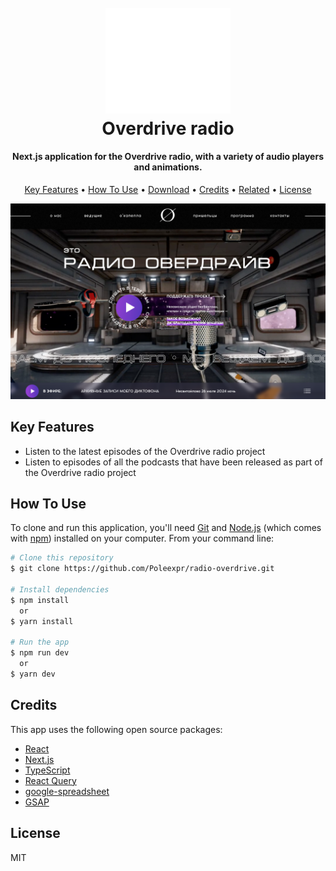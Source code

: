 <h1 align="center">
  <br>
  <a href="https://radio-overdrive.vercel.app/"><img src="/public/images/logo.svg" alt="Demo" width="200"></a>
  <br>
  Overdrive radio
  <br>
</h1>

<h4 align="center">Next.js application for the Overdrive radio, with a variety of audio players and animations.</h4>

<p align="center">
  <a href="#key-features">Key Features</a> •
  <a href="#how-to-use">How To Use</a> •
  <a href="#download">Download</a> •
  <a href="#credits">Credits</a> •
  <a href="#related">Related</a> •
  <a href="#license">License</a>
</p>

![screenshot](/public/images/demo.png)

## Key Features

- Listen to the latest episodes of the Overdrive radio project
- Listen to episodes of all the podcasts that have been released as part of the Overdrive radio project

## How To Use

To clone and run this application, you'll need [Git](https://git-scm.com) and [Node.js](https://nodejs.org/en/download/) (which comes with [npm](http://npmjs.com)) installed on your computer. From your command line:

```bash
# Clone this repository
$ git clone https://github.com/Poleexpr/radio-overdrive.git

# Install dependencies
$ npm install
  or
$ yarn install

# Run the app
$ npm run dev
  or
$ yarn dev

```

## Credits

This app uses the following open source packages:

- [React](https://react.dev)
- [Next.js](https://nextjs.org)
- [TypeScript](https://www.typescriptlang.org)
- [React Query](https://tanstack.com/query/latest/docs/framework/react/overview)
- [google-spreadsheet](https://theoephraim.github.io/node-google-spreadsheet/#/)
- [GSAP](https://gsap.com/)

## License

MIT
